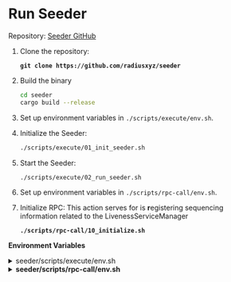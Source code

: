 # Run Seeder

Repository: [Seeder GitHub](https://github.com/radiusxyz/seeder.git)

1.  Clone the repository:

    <pre class="language-bash"><code class="lang-bash"><strong>git clone https://github.com/radiusxyz/seeder
    </strong></code></pre>
2.  Build the binary

    ```sh
    cd seeder
    cargo build --release
    ```
3. Set up environment variables in `./scripts/execute/env.sh`.
4.  Initialize the Seeder:

    ```bash
    ./scripts/execute/01_init_seeder.sh
    ```
5.  Start the Seeder:

    ```bash
    ./scripts/execute/02_run_seeder.sh
    ```
6. Set up environment variables in `./scripts/rpc-call/env.sh`.
7.  Initialize RPC: This action serves for is **r**egistering sequencing information related to the LivenessServiceManager

    <pre class="language-bash"><code class="lang-bash"><strong>./scripts/rpc-call/10_initialize.sh
    </strong></code></pre>

**Environment Variables**

<details>

<summary>seeder/scripts/execute/env.sh</summary>

```sh
#!/bin/bash
CURRENT_PATH="$( cd -- "$(dirname "$0")" >/dev/null 2>&1 ; pwd -P )"
PROJECT_ROOT_PATH="$( cd $SCRIPT_PATH/../.. >/dev/null 2>&1 ; pwd -P )"

BIN_FILE_NAME="seeder"
BIN_PATH="$PROJECT_ROOT_PATH/scripts/$BIN_FILE_NAME"

DATA_PATH=$PROJECT_ROOT_PATH/data
CONFIG_FILE_PATH=$DATA_PATH/Config.toml

# Copy the new version's binary to the scripts directory
if [[ -f "$PROJECT_ROOT_PATH/target/release/$BIN_FILE_NAME" ]]; then
  cp $PROJECT_ROOT_PATH/target/release/$BIN_FILE_NAME $PROJECT_ROOT_PATH/scripts
fi

# Check if the binary exists
if [[ ! -f "$BIN_PATH" ]]; then
    echo "Error: Secure RPC binary not found at $BIN_PATH"
    echo "Please run this command 'cp $PROJECT_ROOT_PATH/target/release/$BIN_FILE_NAME $PROJECT_ROOT_PATH/scripts' after building the project"
    exit 1
fi

# ONLY THE FOLLOWING VARIABLES SHOULD BE CHANGED

# Used by transaction orderers to register their IP addresses  
# and retrieve the IP addresses of peers when they register  
# in the LivenessServiceManager contract.  
SEEDER_EXTERNAL_RPC_URL="http://127.0.0.1:6000"  

# Used by the network owner to add sequencing information,  
# including the RPC and WebSocket URLs for interacting with  
# the LivenessServiceManager contract, the contract address itself, and  
# the platform with the service provider.  
SEEDER_INTERNAL_RPC_URL="http://127.0.0.1:6001"  
```

</details>

<details>

<summary><strong>seeder/scripts/rpc-call/env.sh</strong></summary>

{% code overflow="wrap" %}
```sh
#!/bin/bash

# Used by the network owner to add sequencing information,  
# including the RPC and WebSocket URLs for interacting with  
# the liveness contract, the contract address itself, and  
# the platform with the service provider.  
SEEDER_INTERNAL_RPC_URL="http://127.0.0.1:6001"  # Internal IP - Please change this IP.

# Used as parameters for registering liveness-related data  
# through the internal RPC URL.  
LIVENESS_PLATFORM="ethereum"  # Option: [ethereum]  
LIVENESS_SERVICE_PROVIDER="radius"  # Option: [radius]  
LIVENESS_RPC_URL="http://127.0.0.1:8545"  # Please change this IP.  
LIVENESS_WS_URL="ws://127.0.0.1:8545"  # Please change this IP.  
LIVENESS_CONTRACT_ADDRESS="0x0000000000000000000000000000000000000000"  # Please change this liveness contract address.  
```
{% endcode %}

</details>
